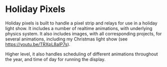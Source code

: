 # Holiday Pixels

Holiday pixels is built to handle a pixel strip and relays for use in a holiday light show. It includes a number of realtime animations, with underlying physics system. It also includes images, with all corresponding projects, for several animations, including my Christmas light show (see https://youtu.be/TRXpL8alP7s).

Higher level, it also handles scheduling of different animations throughout the year, and time of day for running the display.